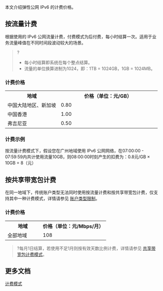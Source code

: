 本文介绍弹性公网 IPv6 的计费价格。

## 按流量计费
根据使用的 IPv6 公网流量计费，付费模式为后付费，每小时结算一次。适用于业务流量峰值在不同时间段波动较大的场景。
>?
>- 每小时结算即系统在每个整点结算。
>- 流量的单位换算进制为1024，即：1TB = 1024GB，1GB = 1024MB。
>

### 计费价格
<table>
<tr>
<th width="35%">地域</th><th>价格（单位：元/GB）</th>
</tr>
<tr>
<td>中国大陆地区、新加坡</td><td>0.80</td>
</tr>
<tr>
<td>中国香港</td><td>1.00</td>
</tr>
<tr>
<td>弗吉尼亚</td><td>0.50</td>
</tr>
</table>

### 计费示例
按流量计费模式下，假设您在广州地域使用 IPv6 公网网络，在07:00:00 - 07:59:59内共计使用流量10GB，则08:00:00时刻产生的扣费为：0.8元/GB × 10GB = 8（元）

## 按共享带宽包计费
在同一地域下，传统账户类型无法同时使用按流量计费和按共享带宽包计费，仅支持其中一种计费模式，详情请参见 [账户类型限制](https://cloud.tencent.com/document/product/1142/38369#ID02)。

### 计费价格
<table>
<tr>
<th width="35%">地域</th><th>价格（单位：元/Mbps/月）</th>
</tr>
<tr>
<td>全部地域</td><td>108</td>
</tr>
</table>

>?每月1日结算，若使用不足1月则按有效天数比例计费，详情请参见 [共享带宽包计费模式](https://cloud.tencent.com/document/product/684/51876)。



## 更多文档
[计费模式](https://cloud.tencent.com/document/product/1142/51936)
